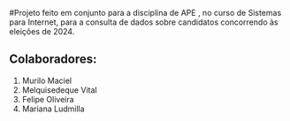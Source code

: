 #Projeto feito em conjunto para a disciplina de APE , no curso de Sistemas para Internet, para a consulta de dados sobre candidatos concorrendo às eleições de 2024.
<h2>Colaboradores:</h2>
<ol>
  <li>Murilo Maciel</li>
  <li>Melquisedeque Vital</li>
  <li>Felipe Oliveira</li>
  <li>Mariana Ludmilla</li>
</ol>
